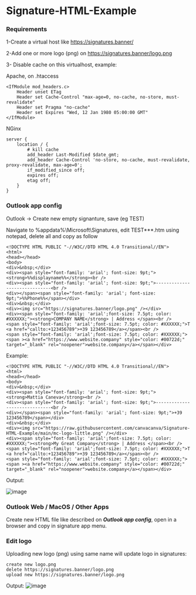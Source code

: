 # Signature-HTML-Example
### Requirements
1-Create a virtual host like https://signatures.banner/

2-Add one or more logo (png) on https://signatures.banner/logo.png

3- Disable cache on this virtualhost, example:

Apache, on .htaccess
```
<IfModule mod_headers.c>
    Header unset ETag
    Header set Cache-Control "max-age=0, no-cache, no-store, must-revalidate"
    Header set Pragma "no-cache"
    Header set Expires "Wed, 12 Jan 1980 05:00:00 GMT"
</IfModule>
```

NGinx
```
server {
    location / {
        # kill cache
        add_header Last-Modified $date_gmt;
        add_header Cache-Control 'no-store, no-cache, must-revalidate, proxy-revalidate, max-age=0';
        if_modified_since off;
        expires off;
        etag off;
    }
}
```

### Outlook app config
Outlook -> Create new empty signanture, save (eg TEST)

Navigate to %appdata%\Microsoft\Signatures, edit TEST***.htm using notepad, delete all and copy as follow
```
<!DOCTYPE HTML PUBLIC "-//W3C//DTD HTML 4.0 Transitional//EN">
<html>
<head></head>
<body>
<div>&nbsp;</div>
<div><span style="font-family: 'arial'; font-size: 9pt;"><strong>%%displayname%%</strong><br />
<div><span style="font-family: 'arial'; font-size: 9pt;">------------------------------<br />
<div></span><span style="font-family: 'arial'; font-size: 9pt;">%%Phone%%</span></div>
<div>&nbsp;</div>
<div><img src="https://signatures.banner/logo.png" /></div>
<div><span style="font-family: 'arial';font-size: 7.5pt; color: #XXXXXX;"><strong>COMPANY NAME</strong> | Address </span><br />
<span style="font-family: 'arial';font-size: 7.5pt; color: #XXXXXX;">T <a href="callto:+123456789">+39 123456789</a></span><br />
<span style="font-family: 'arial';font-size: 7.5pt; color: #XXXXXX;"><span ><a href="https://www.website.company" style="color: #00722d;" target="_blank" rel="noopener">website.company</a></span></div>
```

Example:
```
<!DOCTYPE HTML PUBLIC "-//W3C//DTD HTML 4.0 Transitional//EN">
<html>
<head></head>
<body>
<div>&nbsp;</div>
<div><span style="font-family: 'arial'; font-size: 9pt;"><strong>Mattia Caneva</strong><br />
<div><span style="font-family: 'arial'; font-size: 9pt;">------------------------------<br />
<div></span><span style="font-family: 'arial'; font-size: 9pt;">+39 123456789</span></div>
<div>&nbsp;</div>
<div><img src="https://raw.githubusercontent.com/canvacanva/Signature-HTML-Example/main/mc-logo-little.png" /></div>
<div><span style="font-family: 'arial';font-size: 7.5pt; color: #XXXXXX;"><strong>My Great Company</strong> | Address </span><br />
<span style="font-family: 'arial';font-size: 7.5pt; color: #XXXXXX;">T <a href="callto:+123456789">+39 123456789</a></span><br />
<span style="font-family: 'arial';font-size: 7.5pt; color: #XXXXXX;"><span ><a href="https://www.website.company" style="color: #00722d;" target="_blank" rel="noopener">website.company</a></span></div>
```

Output:

![image](https://github.com/canvacanva/Signature-HTML-Example/assets/17501324/5e131584-4a94-43aa-93fc-876aa52d1d0e)


### Outlook Web / MacOS / Other Apps
Create new HTML file like described on  ***Outlook app config***, open in a browser and copy in signature app menu.

### Edit logo
Uploading new logo (png) using same name will update logo in signatures:

```
create new logo.png
delete https://signatures.banner/logo.png
upload new https://signatures.banner/logo.png
```

Output:
![image](https://github.com/canvacanva/Signature-HTML-Example/assets/17501324/4a125e44-c019-43d1-b6ac-d268a3c8d3c0)
